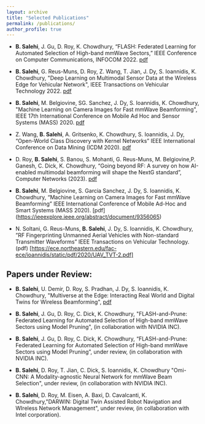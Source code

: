 ```yaml
---
layout: archive
title: "Selected Publications"
permalink: /publications/
author_profile: true
---
```

* **B. Salehi**, J. Gu, D. Roy, K. Chowdhury, “FLASH: Federated Learning for Automated Selection of High-band mmWave Sectors,” IEEE Conference on Computer Communications, INFOCOM 2022. [pdf](https://par.nsf.gov/servlets/purl/10356271)

* **B. Salehi**, G. Reus-Muns, D. Roy, Z. Wang, T. Jian, J. Dy, S. Ioannidis, K. Chowdhury, "Deep Learning on Multimodal Sensor Data at the Wireless Edge for Vehicular Network", IEEE Transactions on Vehicular Technology 2022. [pdf](https://ieeexplore.ieee.org/stamp/stamp.jsp?tp=&arnumber=9764610)

* **B. Salehi**, M. Belgiovine, SG. Sanchez, J. Dy, S. Ioannidis, K. Chowdhury, "Machine Learning on Camera Images for Fast mmWave Beamforming", IEEE 17th International Conference on Mobile Ad Hoc and Sensor Systems (MASS) 2020. [pdf](https://ieeexplore.ieee.org/stamp/stamp.jsp?tp=&arnumber=9356065)

* Z. Wang, **B. Salehi**, A. Gritsenko, K. Chowdhury, S. Ioannidis, J. Dy, “Open-World Class Discovery with Kernel Networks” IEEE International Conference on Data Mining (ICDM 2020). [pdf](https://ece.northeastern.edu/fac-ece/ioannidis/static/pdf/2020/Open_World_Class_Discovery_with_Kernel_Networks.pdf)

* D. Roy, **B. Salehi**, S. Banou, S. Mohanti, G. Reus-Muns, M. Belgiovine,P. Ganesh, C. Dick, K. Chowdhury, “Going beyond RF: A survey on how AI-enabled multimodal beamforming will shape the NextG standard”, Computer Networks (2023). [pdf](https://www.sciencedirect.com/science/article/pii/S1389128623001743)

* **B. Salehi**, M. Belgiovine, S. Garcia Sanchez, J. Dy, S. Ioannidis, K. Chowdhury, “Machine Learning on Camera Images for Fast mmWave Beamforming” IEEE International Conference of Mobile Ad-Hoc and Smart Systems (MASS 2020). [pdf] (https://ieeexplore.ieee.org/abstract/document/9356065)

*  N. Soltani, G. Reus-Muns, **B. Salehi**, J. Dy, S. Ioannidis, K. Chowdhury, ”RF Fingerprinting Unmanned Aerial Vehicles with Non-standard Transmitter Waveforms” IEEE Transactions on Vehicular Technology. (pdf) [https://ece.northeastern.edu/fac-ece/ioannidis/static/pdf/2020/UAV_TVT-2.pdf]

  

Papers under Review:
--

* **B. Salehi**, U. Demir, D. Roy, S. Pradhan, J. Dy, S. Ioannidis, K. Chowdhury, "Multiverse at the Edge: Interacting Real World and Digital Twins for Wireless Beamforming", [pdf](https://browse.arxiv.org/pdf/2305.10350.pdf)

* **B. Salehi**, J. Gu, D. Roy, C. Dick, K. Chowdhury, "FLASH-and-Prune: Federated Learning for Automated Selection of High-band mmWave Sectors using Model Pruning", (in collaboration with NVIDIA INC).

* **B. Salehi**, J. Gu, D. Roy, C. Dick, K. Chowdhury, “FLASH-and-Prune: Federated Learning for Automated Selection of High-band mmWave Sectors using Model Pruning”, under review, (in collaboration with NVIDIA INC).

* **B. Salehi**, D. Roy, T. Jian, C. Dick, S. Ioannidis, K. Chowdhury "Omi-CNN: A Modality-agnostic Neural Network for mmWave Beam Selection", under review, (in collaboration with NVIDIA INC).

* **B. Salehi**, D. Roy, M. Eisen, A. Baxi, D. Cavalcanti, K. Chowdhury,"DARWIN: Digital Twin Assisted Robot Navigation and WIreless Network Management", under review, (in collaboration with Intel corporation).


